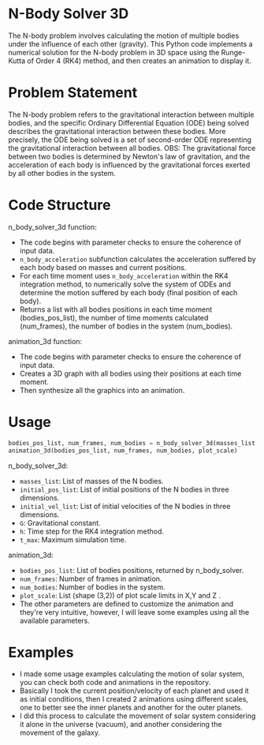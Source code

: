 # N-Body Solver 3D
The N-body problem involves calculating the motion of multiple bodies under the influence of each other (gravity). This Python code implements a numerical solution for the N-body problem in 3D space using the Runge-Kutta of Order 4 (RK4) method, and then creates an animation to display it. 

# Problem Statement
The N-body problem refers to the gravitational interaction between multiple bodies, and the specific Ordinary Differential Equation (ODE) being solved describes the gravitational interaction between these bodies. More precisely, the ODE being solved is a set of second-order ODE representing the gravitational interaction between all bodies. 
OBS: The gravitational force between two bodies is determined by Newton's law of gravitation, and the acceleration of each body is influenced by the gravitational forces exerted by all other bodies in the system.

# Code Structure
n_body_solver_3d function:
* The code begins with parameter checks to ensure the coherence of input data.
* `n_body_acceleration` subfunction calculates the acceleration suffered by each body based on masses and current positions.
* For each time moment uses `n_body_acceleration` within the RK4 integration method, to numerically solve the system of ODEs and determine the motion suffered by each body (final position of each body).
* Returns a list with all bodies positions in each time moment (bodies_pos_list), the number of time moments calculated (num_frames), the number of bodies in the system (num_bodies).

animation_3d function:
* The code begins with parameter checks to ensure the coherence of input data.
* Creates a 3D graph with all bodies using their positions at each time moment.
* Then synthesize all the graphics into an animation.

# Usage
```python
bodies_pos_list, num_frames, num_bodies = n_body_solver_3d(masses_list, initial_pos_list, initial_vel_list, G, h, t_max)
animation_3d(bodies_pos_list, num_frames, num_bodies, plot_scale)
```

n_body_solver_3d:
* `masses_list`: List of masses of the N bodies.
* `initial_pos_list`: List of initial positions of the N bodies in three dimensions.
* `initial_vel_list`: List of initial velocities of the N bodies in three dimensions.
* `G`: Gravitational constant.
* `h`: Time step for the RK4 integration method.
* `t_max`: Maximum simulation time.

animation_3d:
* `bodies_pos_list`: List of bodies positions, returned by n_body_solver.
* `num_frames`: Number of frames in animation.
* `num_bodies`: Number of bodies in the system.
* `plot_scale`: List (shape (3,2)) of plot scale limits in X,Y and Z .
* The other parameters are defined to customize the animation and they're very intuitive, however, I will leave some examples using all the available parameters.

# Examples
* I made some usage examples calculating the motion of solar system, you can check both code and animations in the repository.
* Basically I took the current position/velocity of each planet and used it as initial conditions, then I created 2 animations using different scales, one to better see the inner planets and another for the outer planets.
* I did this process to calculate the movement of solar system considering it alone in the universe (vacuum), and another considering the movement of the galaxy. 
